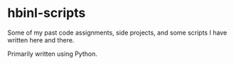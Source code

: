 # hbinl-scripts
Some of my past code assignments, side projects, and some scripts I have written here and there.

Primarily written using Python.


